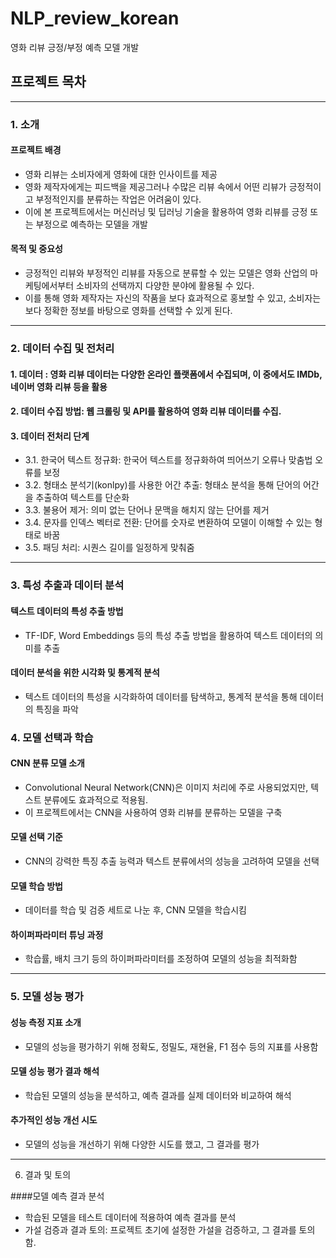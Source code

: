 # NLP_review_korean

영화 리뷰 긍정/부정 예측 모델 개발

## 프로젝트 목차
----
### 1. 소개
#### 프로젝트 배경
- 영화 리뷰는 소비자에게 영화에 대한 인사이트를 제공
- 영화 제작자에게는 피드백을 제공그러나 수많은 리뷰 속에서 어떤 리뷰가 긍정적이고 부정적인지를 분류하는 작업은 어려움이 있다.
- 이에 본 프로젝트에서는 머신러닝 및 딥러닝 기술을 활용하여 영화 리뷰를 긍정 또는 부정으로 예측하는 모델을 개발
  
#### 목적 및 중요성
- 긍정적인 리뷰와 부정적인 리뷰를 자동으로 분류할 수 있는 모델은 영화 산업의 마케팅에서부터 소비자의 선택까지 다양한 분야에 활용될 수 있다.
- 이를 통해 영화 제작자는 자신의 작품을 보다 효과적으로 홍보할 수 있고, 소비자는 보다 정확한 정보를 바탕으로 영화를 선택할 수 있게 된다.

---- 

### 2. 데이터 수집 및 전처리

#### 1. 데이터 : 영화 리뷰 데이터는 다양한 온라인 플랫폼에서 수집되며, 이 중에서도 IMDb, 네이버 영화 리뷰 등을 활용
#### 2. 데이터 수집 방법: 웹 크롤링 및 API를 활용하여 영화 리뷰 데이터를 수집.
#### 3. 데이터 전처리 단계
  - 3.1. 한국어 텍스트 정규화: 한국어 텍스트를 정규화하여 띄어쓰기 오류나 맞춤법 오류를 보정
  - 3.2. 형태소 분석기(konlpy)를 사용한 어간 추출: 형태소 분석을 통해 단어의 어간을 추출하여 텍스트를 단순화
  - 3.3. 불용어 제거: 의미 없는 단어나 문맥을 해치지 않는 단어를 제거
  - 3.4. 문자를 인덱스 벡터로 전환: 단어를 숫자로 변환하여 모델이 이해할 수 있는 형태로 바꿈
  - 3.5. 패딩 처리: 시퀀스 길이를 일정하게 맞춰줌

---- 

### 3. 특성 추출과 데이터 분석

#### 텍스트 데이터의 특성 추출 방법
- TF-IDF, Word Embeddings 등의 특성 추출 방법을 활용하여 텍스트 데이터의 의미를 추출
#### 데이터 분석을 위한 시각화 및 통계적 분석
- 텍스트 데이터의 특성을 시각화하여 데이터를 탐색하고, 통계적 분석을 통해 데이터의 특징을 파악

### 4. 모델 선택과 학습

#### CNN 분류 모델 소개
- Convolutional Neural Network(CNN)은 이미지 처리에 주로 사용되었지만, 텍스트 분류에도 효과적으로 적용됨.
- 이 프로젝트에서는 CNN을 사용하여 영화 리뷰를 분류하는 모델을 구축
#### 모델 선택 기준
- CNN의 강력한 특징 추출 능력과 텍스트 분류에서의 성능을 고려하여 모델을 선택
#### 모델 학습 방법
- 데이터를 학습 및 검증 세트로 나눈 후, CNN 모델을 학습시킴
#### 하이퍼파라미터 튜닝 과정
- 학습률, 배치 크기 등의 하이퍼파라미터를 조정하여 모델의 성능을 최적화함

----

### 5. 모델 성능 평가

#### 성능 측정 지표 소개
- 모델의 성능을 평가하기 위해 정확도, 정밀도, 재현율, F1 점수 등의 지표를 사용함
#### 모델 성능 평가 결과 해석
- 학습된 모델의 성능을 분석하고, 예측 결과를 실제 데이터와 비교하여 해석
#### 추가적인 성능 개선 시도
- 모델의 성능을 개선하기 위해 다양한 시도를 했고, 그 결과를 평가

----

6. 결과 및 토의

####모델 예측 결과 분석
- 학습된 모델을 테스트 데이터에 적용하여 예측 결과를 분석
- 가설 검증과 결과 토의: 프로젝트 초기에 설정한 가설을 검증하고, 그 결과를 토의함.
